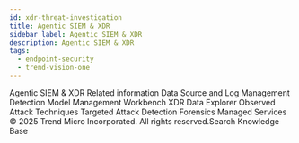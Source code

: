 ```yaml
---
id: xdr-threat-investigation
title: Agentic SIEM & XDR
sidebar_label: Agentic SIEM & XDR
description: Agentic SIEM & XDR
tags:
  - endpoint-security
  - trend-vision-one
---
```


 Agentic SIEM & XDR Related information Data Source and Log Management Detection Model Management Workbench XDR Data Explorer Observed Attack Techniques Targeted Attack Detection Forensics Managed Services © 2025 Trend Micro Incorporated. All rights reserved.Search Knowledge Base